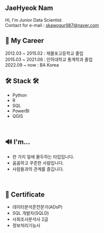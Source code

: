 ## JaeHyeok Nam
Hi, I'm Junior Data Scientist. <br/>
Contact for e-mail : skawogur987@naver.com <br/>


## 🤵 My Career
2012.03 ~ 2015.02 : 제물포고등학교 졸업 <br/>
2015.03 ~ 2021.08 : 인하대학교 통계학과 졸업 <br/>
2022.09 ~ now : BA Korea <br/>


## 🛠 Stack 🛠
- Python
- R
- SQL
- PowerBI
- QGIS
<br/>

## 🔊 I'm...
- 한 가지 일에 몰두하는 타입입니다.  
- 꼼꼼하고 꾸준한 사람입니다.  
- 사람들과의 관계를 즐깁니다.
<br/>

## 📌 Certificate
- 데이터분석준전문가(ADsP)
- SQL 개발자(SQLD)
- 사회조사분석사 2급
- 정보처리기능사
<br/>
